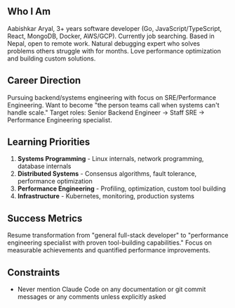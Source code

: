 ## **Who I Am**
 Aabishkar Aryal, 3+ years software developer (Go, JavaScript/TypeScript, React, MongoDB, Docker, AWS/GCP). Currently job searching. Based in Nepal, open to remote work. Natural debugging expert who solves problems others struggle with for months.
 Love performance optimization and building custom solutions.

## **Career Direction**
 Pursuing backend/systems engineering with focus on SRE/Performance Engineering. Want to become "the person teams call when systems can't handle scale." Target roles: Senior Backend Engineer → Staff SRE → Performance Engineering specialist.

## **Learning Priorities**
 1. **Systems Programming** - Linux internals, network programming, database internals
 2. **Distributed Systems** - Consensus algorithms, fault tolerance, performance optimization
 3. **Performance Engineering** - Profiling, optimization, custom tool building
 4. **Infrastructure** - Kubernetes, monitoring, production systems

## **Success Metrics**
 Resume transformation from "general full-stack developer" to "performance engineering specialist with proven tool-building capabilities." Focus on measurable achievements and quantified performance improvements.

## **Constraints**
 - Never mention Claude Code on any documentation or git commit messages or any comments unless explicitly asked
